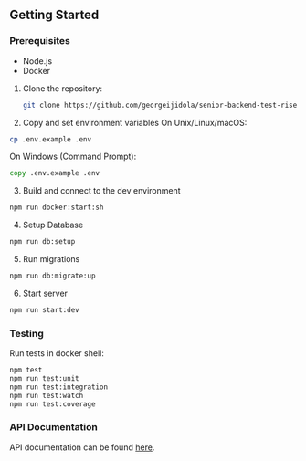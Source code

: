 ## Getting Started

### Prerequisites

- Node.js
- Docker

1. Clone the repository:

   ```bash
   git clone https://github.com/georgeijidola/senior-backend-test-risevest.git
   ```

2. Copy and set environment variables
   On Unix/Linux/macOS:

```sh
cp .env.example .env
```

On Windows (Command Prompt):

```cmd
copy .env.example .env
```

3. Build and connect to the dev environment

```sh
npm run docker:start:sh
```

4. Setup Database

```sh
npm run db:setup
```

5. Run migrations

```sh
npm run db:migrate:up
```

6. Start server

```sh
npm run start:dev
```

### Testing

Run tests in docker shell:

```bash
npm test
npm run test:unit
npm run test:integration
npm run test:watch
npm run test:coverage
```

### API Documentation

API documentation can be found [here](http://#).
